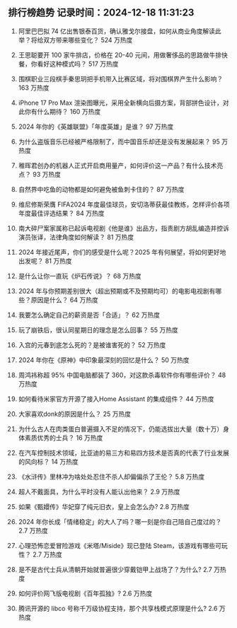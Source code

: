 
## 排行榜趋势 记录时间：2024-12-18 11:31:23
  
  1. 阿里巴巴拟 74 亿出售银泰百货，确认雅戈尔接盘，如何从商业角度解读此举？将给双方带来哪些变化？ 524 万热度
    
  2. 王思聪要开 100 家牛排店，价格在 20-40 元间，用做奢侈品的思路做牛排快餐，你看好这种模式吗？ 517 万热度
    
  3. 围棋职业三段棋手秦思玥把手机带入比赛区域，将对围棋界产生什么影响？ 163 万热度
    
  4. iPhone 17 Pro Max 渲染图曝光，采用全新横向后摄方案，背部拼色设计，对此你有什么期待？ 160 万热度
    
  5. 2024 年你的《英雄联盟》「年度英雄」是谁？ 97 万热度
    
  6. 为什么盗版音乐已经被严格限制了，而中国音乐却还是没有发展起来？ 95 万热度
    
  7. 稚晖君创办的机器人正式开启商用量产，如何评价这一产品？有什么技术亮点？ 93 万热度
    
  8. 自然界中吃鱼的动物都是如何避免被鱼刺卡住的？ 87 万热度
    
  9. 维尼修斯荣膺 FIFA2024 年度最佳球员，安切洛蒂获最佳教练，怎样评价各项年度最佳评选结果？ 84 万热度
    
  10. 南大碎尸案家属称已起诉电视剧《他是谁》出品方，指责剧方胡乱编造并控诉演员张译，法律角度如何解读？ 81 万热度
    
  11. 2024 年接近尾声，你们的感受是什么呢？2025 年有何展望，将如何更好地出发呢？ 81 万热度
    
  12. 是什么让你一直玩《炉石传说》？ 68 万热度
    
  13. 2024 年与你预期差别很大（超出预期或不及预期均可）的电影电视剧有哪些？原因是什么？ 64 万热度
    
  14. 我要怎么确定自己的薪资是否「合适」？ 62 万热度
    
  15. 玩了崩铁后，很认同星期日的理念是怎么回事？ 55 万热度
    
  16. 入宫的元春到底怎么死的？是被谁害死的？ 52 万热度
    
  17. 2024 年你在《原神》中印象最深刻的回忆是什么？ 50 万热度
    
  18. 周鸿祎称超 95% 中国电脑都装了 360，对这款杀毒软件你有哪些评价？ 48 万热度
    
  19. 如何看待米家官方开源了接入Home Assistant 的集成组件？ 44 万热度
    
  20. 大家喜欢donk的原因是什么？ 25 万热度
    
  21. 为什么古人在肉类蛋白普遍摄入不足的情况下，仍能选拔出大量（数十万）身体素质优秀的士兵？ 16 万热度
    
  22. 在汽车控制技术领域，比亚迪的易三方和易四方技术是否真的代表了行业发展的风向标？ 14 万热度
    
  23. 《水浒传》里林冲为啥处处忍住不杀人却偏偏杀了王伦？ 5.8 万热度
    
  24. 超人不戴面具，为什么平时没有人能认出他来？ 2.9 万热度
    
  25. 如果《甄嬛传》华妃穿了纯元旧衣，皇上会怎么办? 2.8 万热度
    
  26. 2024 年你长成「情绪稳定」的大人了吗？哪一刻是你自己陪自己度过的？ 2.7 万热度
    
  27. 心理恐怖恋爱冒险游戏《米塔/Miside》现已登陆 Steam，该游戏有哪些可玩性？ 2.7 万热度
    
  28. 是不是古代士兵从清朝开始就普遍很少穿戴铠甲上战场了？为什么? 2.7 万热度
    
  29. 如何评价网飞版电视剧《百年孤独》? 2.6 万热度
    
  30. 腾讯开源的 libco 号称千万级协程支持，那个共享栈模式原理是什么? 2.6 万热度
    